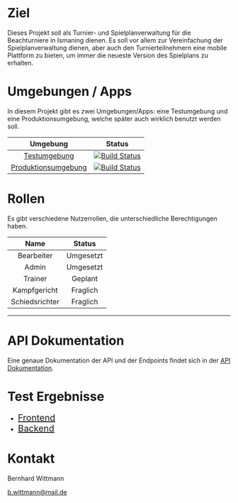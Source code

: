 # Ziel

Dieses Projekt soll als Turnier- und Spielplanverwaltung für die Beachturniere in Ismaning dienen. Es soll vor allem zur Vereinfachung der Spielplanverwaltung dienen, aber auch den Turnierteilnehmern eine mobile Plattform zu bieten, um immer die neueste Version des Spielplans zu erhalten.

# Umgebungen / Apps

In diesem Projekt gibt es zwei Umgebungen/Apps: eine Testumgebung und eine Produktionsumgebung, welche später auch wirklich benutzt werden soll.

| Umgebung      | Status        |
|:-------------:|:-------------:|
| [Testumgebung](https://spielplanismaning-testing.herokuapp.com) | [![Build Status](https://travis-ci.org/BerniWittmann/spielplanismaning.svg?branch=develop)](https://travis-ci.org/BerniWittmann/spielplanismaning) |
| [Produktionsumgebung](https://spielplanismaning.herokuapp.com) | [![Build Status](https://travis-ci.org/BerniWittmann/spielplanismaning.svg?branch=master)](https://travis-ci.org/BerniWittmann/spielplanismaning) |


# Rollen

Es gibt verschiedene Nutzerrollen, die unterschiedliche Berechtigungen haben.

| Name          | Status        |
|:-------------:|:-------------:|
| Bearbeiter    | Umgesetzt     |
| Admin         | Umgesetzt     |
| Trainer       | Geplant       |
| Kampfgericht  | Fraglich      |
| Schiedsrichter| Fraglich      |

---

# API Dokumentation

Eine genaue Dokumentation der API und der Endpoints findet sich in der <a href="./api">API Dokumentation</a>.

# Test Ergebnisse

- <a href="./tests/frontend" style="font-size: 20px;">Frontend</a>
- <a href="./tests/backend" style="font-size: 20px;">Backend</a>

# Kontakt

Bernhard Wittmann

[b.wittmann@mail.de](mailto:b.wittmann@mail.de)